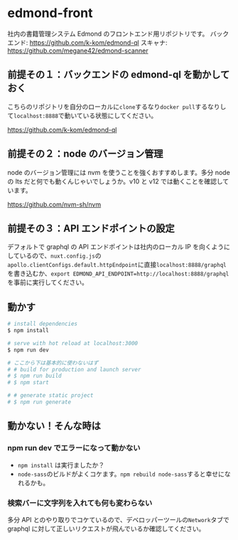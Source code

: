 # edmond-front

社内の書籍管理システム Edmond のフロントエンド用リポジトリです。
バックエンド: <https://github.com/k-kom/edmond-ql>
スキャナ: <https://github.com/megane42/edmond-scanner>

## 前提その１：バックエンドの edmond-ql を動かしておく

こちらのリポジトリを自分のローカルに`clone`するなり`docker pull`するなりして`localhost:8888`で動いている状態にしてください。

<https://github.com/k-kom/edmond-ql>

## 前提その２：node のバージョン管理

node のバージョン管理には nvm を使うことを強くおすすめします。多分 node の lts だと何でも動くんじゃいでしょうか。v10 と v12 では動くことを確認しています。

<https://github.com/nvm-sh/nvm>

## 前提その３：API エンドポイントの設定

デフォルトで graphql の API エンドポイントは社内のローカル IP を向くようにしているので、`nuxt.config.js`の`apollo.clientConfigs.default.httpEndpoint`に直接`localhost:8888/graphql`を書き込むか、`export EDMOND_API_ENDPOINT=http://localhost:8888/graphql`を事前に実行してください。

## 動かす

```bash
# install dependencies
$ npm install

# serve with hot reload at localhost:3000
$ npm run dev

# ここから下は基本的に使わないはず
# # build for production and launch server
# $ npm run build
# $ npm start

# # generate static project
# $ npm run generate
```

## 動かない！そんな時は

### npm run dev でエラーになって動かない

- `npm install` は実行ましたか？
- `node-sass`のビルドがよくコケます。`npm rebuild node-sass`すると幸せになれるかも。

### 検索バーに文字列を入れても何も変わらない

多分 API とのやり取りでコケているので、デベロッパーツールの`Network`タブで graphql に対して正しいリクエストが飛んでいるか確認してください。
